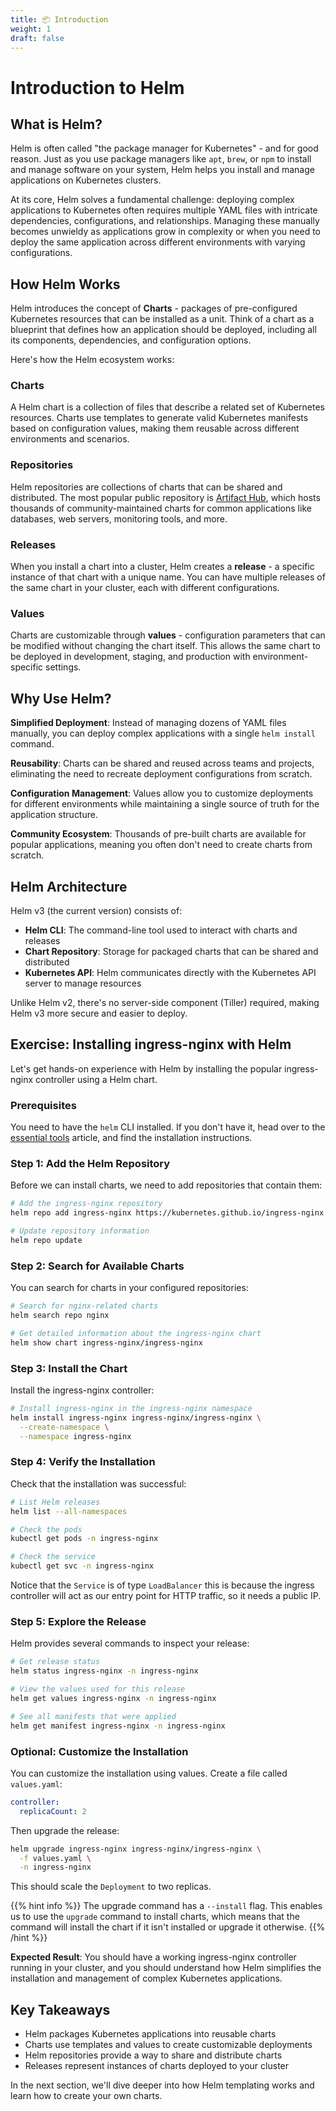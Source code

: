 ```yaml
---
title: 📦 Introduction
weight: 1
draft: false
---
```


# Introduction to Helm

## What is Helm?

Helm is often called "the package manager for Kubernetes" - and for good reason.
Just as you use package managers like `apt`, `brew`, or `npm` to install and
manage software on your system, Helm helps you install and manage applications
on Kubernetes clusters.

At its core, Helm solves a fundamental challenge: deploying complex applications
to Kubernetes often requires multiple YAML files with intricate dependencies,
configurations, and relationships. Managing these manually becomes unwieldy as
applications grow in complexity or when you need to deploy the same application
across different environments with varying configurations.

## How Helm Works

Helm introduces the concept of **Charts** - packages of pre-configured Kubernetes
resources that can be installed as a unit. Think of a chart as a blueprint that
defines how an application should be deployed, including all its components,
dependencies, and configuration options.

Here's how the Helm ecosystem works:

### Charts
A Helm chart is a collection of files that describe a related set of Kubernetes
resources. Charts use templates to generate valid Kubernetes manifests based on
configuration values, making them reusable across different environments and
scenarios.

### Repositories
Helm repositories are collections of charts that can be shared and distributed.
The most popular public repository is [Artifact Hub](https://artifacthub.io/),
which hosts thousands of community-maintained charts for common applications
like databases, web servers, monitoring tools, and more.

### Releases
When you install a chart into a cluster, Helm creates a **release** - a specific
instance of that chart with a unique name. You can have multiple releases of the
same chart in your cluster, each with different configurations.

### Values
Charts are customizable through **values** - configuration parameters that can
be modified without changing the chart itself. This allows the same chart to be
deployed in development, staging, and production with environment-specific
settings.

## Why Use Helm?

**Simplified Deployment**: Instead of managing dozens of YAML files manually,
you can deploy complex applications with a single `helm install` command.

**Reusability**: Charts can be shared and reused across teams and projects,
eliminating the need to recreate deployment configurations from scratch.

**Configuration Management**: Values allow you to customize deployments for
different environments while maintaining a single source of truth for the
application structure.

**Community Ecosystem**: Thousands of pre-built charts are available for popular
applications, meaning you often don't need to create charts from scratch.

## Helm Architecture

Helm v3 (the current version) consists of:

- **Helm CLI**: The command-line tool used to interact with charts and releases
- **Chart Repository**: Storage for packaged charts that can be shared and distributed
- **Kubernetes API**: Helm communicates directly with the Kubernetes API server to manage resources

Unlike Helm v2, there's no server-side component (Tiller) required, making Helm v3
more secure and easier to deploy.

## Exercise: Installing ingress-nginx with Helm

Let's get hands-on experience with Helm by installing the popular ingress-nginx
controller using a Helm chart.

### Prerequisites

You need to have the `helm` CLI installed. If you don't have it, head over to
the [essential tools](../preparation/essential_tools) article, and find the
installation instructions.

### Step 1: Add the Helm Repository

Before we can install charts, we need to add repositories that contain them:

```bash
# Add the ingress-nginx repository
helm repo add ingress-nginx https://kubernetes.github.io/ingress-nginx

# Update repository information
helm repo update
```

### Step 2: Search for Available Charts

You can search for charts in your configured repositories:

```bash
# Search for nginx-related charts
helm search repo nginx

# Get detailed information about the ingress-nginx chart
helm show chart ingress-nginx/ingress-nginx
```

### Step 3: Install the Chart

Install the ingress-nginx controller:

```bash
# Install ingress-nginx in the ingress-nginx namespace
helm install ingress-nginx ingress-nginx/ingress-nginx \
  --create-namespace \
  --namespace ingress-nginx
```

### Step 4: Verify the Installation

Check that the installation was successful:

```bash
# List Helm releases
helm list --all-namespaces

# Check the pods
kubectl get pods -n ingress-nginx

# Check the service
kubectl get svc -n ingress-nginx
```

Notice that the `Service` is of type `LoadBalancer` this is because the ingress
controller will act as our entry point for HTTP traffic, so it needs a public
IP.

### Step 5: Explore the Release

Helm provides several commands to inspect your release:

```bash
# Get release status
helm status ingress-nginx -n ingress-nginx

# View the values used for this release
helm get values ingress-nginx -n ingress-nginx

# See all manifests that were applied
helm get manifest ingress-nginx -n ingress-nginx
```

### Optional: Customize the Installation

You can customize the installation using values. Create a file called `values.yaml`:

```yaml
controller:
  replicaCount: 2
```

Then upgrade the release:

```bash
helm upgrade ingress-nginx ingress-nginx/ingress-nginx \
  -f values.yaml \
  -n ingress-nginx
```

This should scale the `Deployment` to two replicas.

{{% hint info %}}
The upgrade command has a `--install` flag. This enables us to use the `upgrade`
command to install charts, which means that the command will install the chart
if it isn't installed or upgrade it otherwise.
{{% /hint %}}

**Expected Result**: You should have a working ingress-nginx controller running
in your cluster, and you should understand how Helm simplifies the installation
and management of complex Kubernetes applications.

## Key Takeaways

- Helm packages Kubernetes applications into reusable charts
- Charts use templates and values to create customizable deployments
- Helm repositories provide a way to share and distribute charts
- Releases represent instances of charts deployed to your cluster

In the next section, we'll dive deeper into how Helm templating works and learn
how to create your own charts.
